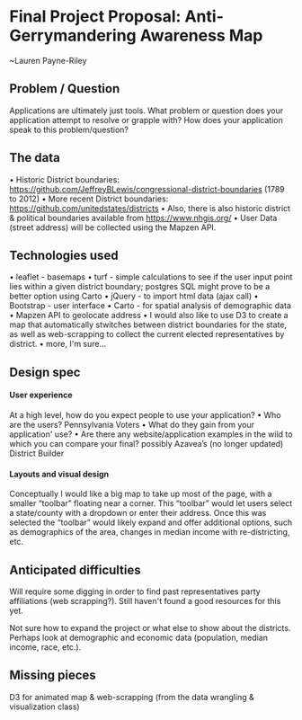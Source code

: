 # Final Project Proposal: Anti-Gerrymandering Awareness Map
~Lauren Payne-Riley


## Problem / Question

Applications are ultimately just tools. What problem or question does your application attempt to resolve or grapple with? How does your application speak to this problem/question?


## The data

•	Historic District boundaries: https://github.com/JeffreyBLewis/congressional-district-boundaries (1789 to 2012)
•	More recent District boundaries: https://github.com/unitedstates/districts
•	Also, there is also historic district & political boundaries available from https://www.nhgis.org/
•	User Data (street address) will be collected using the Mapzen API.

## Technologies used

•	leaflet - basemaps
•	turf - simple calculations to see if the user input point lies within a given district boundary; postgres SQL might prove to be a better option using Carto
•	jQuery - to import html data (ajax call)
•	Bootstrap - user interface
•	Carto - for spatial analysis of demographic data
•	Mapzen API to geolocate address
•	I would also like to use D3 to create a map that automatically stwitches between district boundaries for the state, as well as web-scrapping to collect the current elected representatives by district.
•	more, I'm sure...

## Design spec

#### User experience

At a high level, how do you expect people to use your application?
	•	Who are the users? Pennsylvania Voters
	•	What do they gain from your application' use?
	•	Are there any website/application examples in the wild to which you can compare your final? possibly Azavea’s (no longer updated) District Builder

#### Layouts and visual design

Conceptually I would like a big map to take up most of the page, with a smaller “toolbar” floating near a corner. This “toolbar” would let users select a state/county with a dropdown or enter their address. Once this was selected the “toolbar” would likely expand and offer additional options, such as demographics of the area, changes in median income with re-districting, etc.


## Anticipated difficulties

Will require some digging in order to find past representatives party affiliations (web scrapping?). Still haven't found a good resources for this yet.

Not sure how to expand the project or what else to show about the districts. Perhaps look at demographic
and economic data (population, median income, race, etc.).

## Missing pieces

D3 for animated map & web-scrapping (from the data wrangling & visualization class)
